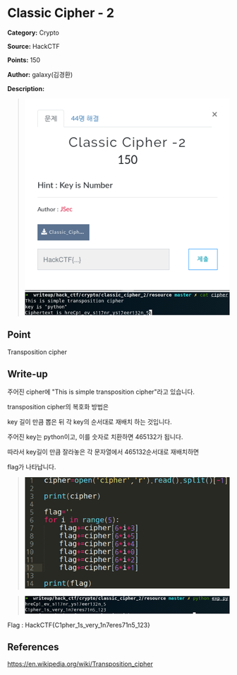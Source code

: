 # Classic Cipher - 2

**Category:** Crypto

**Source:** HackCTF

**Points:** 150

**Author:** galaxy(김경환)

**Description:** 

> ![img](resource/prob.png)
> ![img](resource/cipher_text.png)

## Point
Transposition cipher

## Write-up

주어진 cipher에 "This is simple transposition cipher"라고 있습니다.

transposition cipher의 복호화 방법은

key 길이 만큼 뽑은 뒤 각 key의 순서대로 재배치 하는 것입니다.

주어진 key는 python이고, 이를 숫자로 치환하면 465132가 됩니다.

따라서 key길이 만큼 잘라놓은 각 문자열에서 465132순서대로 재배치하면

flag가 나타납니다.

> ![img](resource/exp.png)

> ![img](resource/flag.png)


Flag : HackCTF{C1pher_1s_very_1n7eres71n5_123}

## References
https://en.wikipedia.org/wiki/Transposition_cipher